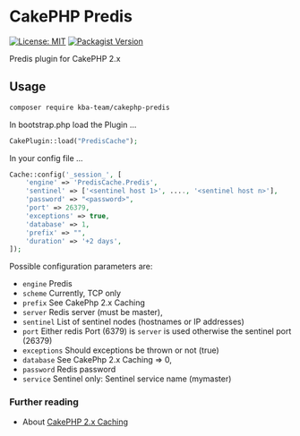 # CakePHP Predis

[![License: MIT][license-mit]](LICENSE)
[![Packagist Version][packagist-badge]][packagist]

Predis plugin for CakePHP 2.x

## Usage

```bash
composer require kba-team/cakephp-predis
```

In bootstrap.php load the Plugin ...

```php
CakePlugin::load("PredisCache");
```

In your config file ...

```php
Cache::config('_session_', [
    'engine' => 'PredisCache.Predis',
    'sentinel' => ['<sentinel host 1>', ...., '<sentinel host n>'],
    'password' => "<password>",
    'port' => 26379,
    'exceptions' => true,
    'database' => 1,
    'prefix' => "",
    'duration' => '+2 days', 
]);
```

Possible configuration parameters are:
* `engine`  Predis
* `scheme`  Currently, TCP only
* `prefix`  See CakePhp 2.x Caching
* `server`   Redis server (must be master),
* `sentinel`  List of sentinel nodes (hostnames or IP addresses)
* `port`    Either redis Port (6379) is `server` is used otherwise the sentinel port (26379)
* `exceptions` Should exceptions be thrown or not (true)
* `database` See CakePhp 2.x Caching                         => 0,
* `password` Redis password
* `service`  Sentinel only: Sentinel service name (mymaster)

### Further reading

* About [CakePHP 2.x Caching](https://book.cakephp.org/2/en/core-libraries/caching.html)


[license-mit]: https://img.shields.io/badge/license-MIT-blue.svg
[packagist-badge]: https://img.shields.io/packagist/v/kba-team/cakephp-predis
[packagist]: https://packagist.org/packages/kba-team/cakephp-predis
